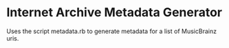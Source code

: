 Internet Archive Metadata Generator	
===============

Uses the script metadata.rb to generate metadata for a list of MusicBrainz uris. 